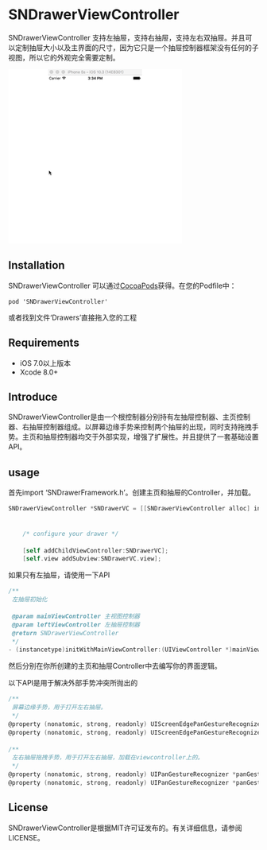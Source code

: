 # **SNDrawerViewController**

SNDrawerViewController 支持左抽屉，支持右抽屉，支持左右双抽屉。并且可以定制抽屉大小以及主界面的尺寸，因为它只是一个抽屉控制器框架没有任何的子视图，所以它的外观完全需要定制。

![](https://github.com/snlo/SNDrawerViewController/blob/master/SNDrawerViewController/Resources/DrawerExhibition.gif)

## Installation

SNDrawerViewController 可以通过[CocoaPods](https://cocoapods.org/?q=SNDrawerViewController)获得。在您的Podfile中：

```
pod 'SNDrawerViewController'
```

或者找到文件‘Drawers’直接拖入您的工程

## Requirements

- iOS 7.0以上版本
- Xcode 8.0+

## Introduce

SNDrawerViewController是由一个根控制器分别持有左抽屉控制器、主页控制器、右抽屉控制器组成。以屏幕边缘手势来控制两个抽屉的出现，同时支持拖拽手势。主页和抽屉控制器均交于外部实现，增强了扩展性。并且提供了一套基础设置API。

## usage

首先import ‘SNDrawerFramework.h’。创建主页和抽屉的Controller，并加载。

```objective-c
SNDrawerViewController *SNDrawerVC = [[SNDrawerViewController alloc] initWithMainViewController:[[MainViewController alloc] init]
                                                                                 leftViewController:[[LeftViewController alloc] init]
                                                                                rightViewController:[[RightViewController alloc] init]];
    /* configure your drawer */
    
	[self addChildViewController:SNDrawerVC];
	[self.view addSubview:SNDrawerVC.view];
```

如果只有左抽屉，请使用一下API

```objective-c
/**
 左抽屉初始化
 
 @param mainViewController 主视图控制器
 @param leftViewController 左抽屉控制器
 @return SNDrawerViewController
 */
- (instancetype)initWithMainViewController:(UIViewController *)mainViewController leftViewController:(UIViewController *)leftViewController;
```

然后分别在你所创建的主页和抽屉Controller中去编写你的界面逻辑。

以下API是用于解决外部手势冲突所抛出的

```objective-c
/**
 屏幕边缘手势，用于打开左右抽屉。
 */
@property (nonatomic, strong, readonly) UIScreenEdgePanGestureRecognizer *gestureOfOpeningLeftDrawer;
@property (nonatomic, strong, readonly) UIScreenEdgePanGestureRecognizer *gestureOfOpeningRightDrawer;

/**
 左右抽屉拖拽手势，用于打开左右抽屉，加载在viewcontroller上的。
 */
@property (nonatomic, strong, readonly) UIPanGestureRecognizer *panGestureOfOpeningLeftDrawer;
@property (nonatomic, strong, readonly) UIPanGestureRecognizer *panGestureOfOpeningRightDrawer;
```

## License

SNDrawerViewController是根据MIT许可证发布的。有关详细信息，请参阅LICENSE。